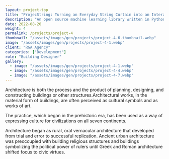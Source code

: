 ```yaml
---
layout: project-top
title: "ProjecString: Turning an Everyday String Curtain into an Interactive Projection Display"
description: "An open source machine learning library written in Python"
date: 2022-08-20
weight: 4
permalink: /projects/project-4
thumbnail: "/assets/images/gen/projects/project-4-6-thumbnail.webp"
image: "/assets/images/gen/projects/project-4-1.webp"
client: "RGA Agency"
categories: ["Development"]
role: "Building Designer"
gallery:
  - image: "/assets/images/gen/projects/project-4-1.webp"
  - image: "/assets/images/gen/projects/project-4-4.webp"
  - image: "/assets/images/gen/projects/project-4-7.webp"
---
```


Architecture is both the process and the product of planning, designing, and constructing buildings or other structures.Architectural works, in the material form of buildings, are often perceived as cultural symbols and as works of art.

The practice, which began in the prehistoric era, has been used as a way of expressing culture for civilizations on all seven continents.

Architecture began as rural, oral vernacular architecture that developed from trial and error to successful replication. Ancient urban architecture was preoccupied with building religious structures and buildings symbolizing the political power of rulers until Greek and Roman architecture shifted focus to civic virtues.

